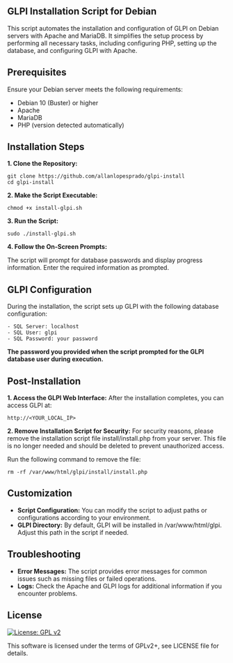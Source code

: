 ## GLPI Installation Script for Debian
This script automates the installation and configuration of GLPI on Debian servers with Apache and MariaDB. It simplifies the setup process by performing all necessary tasks, including configuring PHP, setting up the database, and configuring GLPI with Apache.

## Prerequisites
Ensure your Debian server meets the following requirements:

- Debian 10 (Buster) or higher
- Apache
- MariaDB
- PHP (version detected automatically)

## Installation Steps

**1. Clone the Repository:**

```
git clone https://github.com/allanlopesprado/glpi-install
cd glpi-install
```

**2. Make the Script Executable:**

```
chmod +x install-glpi.sh
```

**3. Run the Script:**

```
sudo ./install-glpi.sh
```

**4. Follow the On-Screen Prompts:**

The script will prompt for database passwords and display progress information. Enter the required information as prompted.

## GLPI Configuration
During the installation, the script sets up GLPI with the following database configuration:

```
- SQL Server: localhost
- SQL User: glpi
- SQL Password: your password
```
**The password you provided when the script prompted for the GLPI database user during execution.**


## Post-Installation
**1. Access the GLPI Web Interface:**
After the installation completes, you can access GLPI at:

```
http://<YOUR_LOCAL_IP>
```

**2. Remove Installation Script for Security:**
For security reasons, please remove the installation script file install/install.php from your server. This file is no longer needed and should be deleted to prevent unauthorized access.

Run the following command to remove the file:

```
rm -rf /var/www/html/glpi/install/install.php
```

## Customization
- **Script Configuration:** You can modify the script to adjust paths or configurations according to your environment.
- **GLPI Directory:** By default, GLPI will be installed in /var/www/html/glpi. Adjust this path in the script if needed.

## Troubleshooting
- **Error Messages:** The script provides error messages for common issues such as missing files or failed operations.
- **Logs:** Check the Apache and GLPI logs for additional information if you encounter problems.

## License

[![License: GPL v2](https://img.shields.io/badge/License-GPL%20v2-blue.svg)](https://www.gnu.org/licenses/old-licenses/gpl-2.0.en.html)

This software is licensed under the terms of GPLv2+, see LICENSE file for
details.
